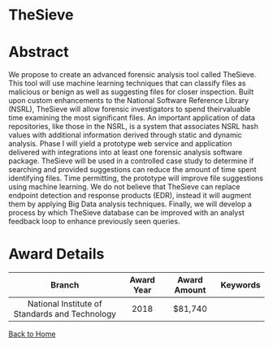 
TheSieve
========

# Abstract


We propose to create an advanced forensic analysis tool called TheSieve. This tool will use machine learning techniques that can classify files as malicious or benign as well as suggesting files for closer inspection. Built upon custom enhancements to the National Software Reference Library (NSRL), TheSieve will allow forensic investigators to spend theirvaluable time examining the most significant files. An important application of data repositories, like those in the NSRL, is a system that associates NSRL hash values with additional information derived through static and dynamic analysis. Phase I will yield a prototype web service and application delivered with integrations into at least one forensic analysis software package. TheSieve will be used in a controlled case study to determine if searching and provided suggestions can reduce the amount of time spent identifying files. Time permitting, the prototype will improve file suggestions using machine learning. We do not believe that TheSieve can replace endpoint detection and response products (EDR), instead it will augment them by applying Big Data analysis techniques. Finally, we will develop a process by which TheSieve database can be improved with an analyst feedback loop to enhance previously seen queries.  

# Award Details

|Branch|Award Year|Award Amount|Keywords|
| :---: | :---: | :---: | :---: |
|National Institute of Standards and Technology|2018|$81,740||
  
  


[Back to Home](https://github.com/chrischow/dod_sbir_awards/JT/#77)